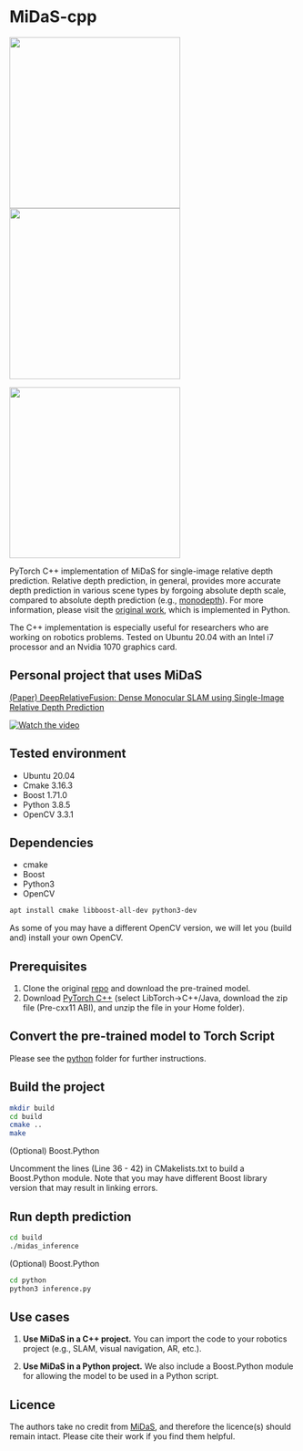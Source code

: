 # MiDaS-cpp

<p float="left">
  <img src="https://github.com/yan99033/MiDaS-cpp/blob/main/sample_output/midas_icl_nuim.gif" width="300" />
  <img src="https://github.com/yan99033/MiDaS-cpp/blob/main/sample_output/midas_tum_rgbd.gif" width="300" /> 
</p>
<p float="left">
  <img src="https://github.com/yan99033/MiDaS-cpp/blob/main/sample_output/midas_kitti.gif" width="300" />
</p>

PyTorch C++ implementation of MiDaS for single-image relative depth prediction. Relative depth prediction, in general, provides more accurate depth prediction in various scene types by forgoing absolute depth scale, compared to absolute depth prediction (e.g., [monodepth](https://github.com/yan99033/monodepth-cpp)).
For more information, please visit the [original work](https://github.com/intel-isl/MiDaS), which is implemented in Python.

The C++ implementation is especially useful for researchers who are working on robotics problems. Tested on Ubuntu 20.04 with an Intel i7 processor and an Nvidia 1070 graphics card.

## Personal project that uses MiDaS

[(Paper) DeepRelativeFusion: Dense Monocular SLAM using Single-Image Relative Depth Prediction](https://arxiv.org/abs/2006.04047)

[![Watch the video](https://img.youtube.com/vi/Jiz_gzM_4Y4/hqdefault.jpg)](https://www.youtube.com/watch?v=Jiz_gzM_4Y4)

## Tested environment
- Ubuntu 20.04
- Cmake 3.16.3
- Boost 1.71.0
- Python 3.8.5
- OpenCV 3.3.1


## Dependencies
- cmake
- Boost
- Python3
- OpenCV

```bash
apt install cmake libboost-all-dev python3-dev
```

As some of you may have a different OpenCV version, we will let you (build and) install your own OpenCV.


## Prerequisites
1. Clone the original [repo](https://github.com/intel-isl/MiDaS) and download the pre-trained model.
2. Download [PyTorch C++](https://pytorch.org/get-started/locally/) (select LibTorch->C++/Java, download the zip file (Pre-cxx11 ABI), and unzip the file in your Home folder).


## Convert the pre-trained model to Torch Script
Please see the [python](https://github.com/yan99033/MiDaS-cpp/tree/main/python) folder for further instructions.


## Build the project

```bash
mkdir build
cd build
cmake ..
make
```

(Optional) Boost.Python

Uncomment the lines (Line 36 - 42) in CMakelists.txt to build a Boost.Python module. Note that you may have different Boost library version that may result in linking errors.


## Run depth prediction

```bash
cd build
./midas_inference
```

(Optional) Boost.Python
 ```bash
 cd python
 python3 inference.py
 ```

## Use cases
1. **Use MiDaS in a C++ project.** You can import the code to your robotics project (e.g., SLAM, visual navigation, AR, etc.).

2. **Use MiDaS in a Python project.** We also include a Boost.Python module for allowing the model to be used in a Python script.


## Licence

The authors take no credit from [MiDaS](https://github.com/intel-isl/MiDaS), and therefore the licence(s) should remain intact. Please cite their work if you find them helpful. 
